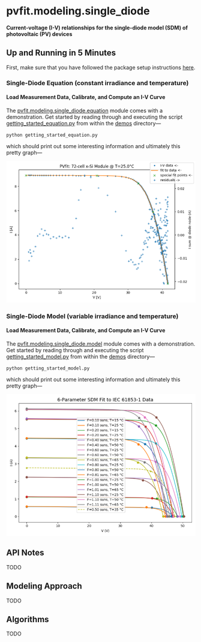 # pvfit.modeling.single_diode

**Current-voltage (I-V) relationships for the single-diode model (SDM) of photovoltaic (PV) devices**

## Up and Running in 5 Minutes

First, make sure that you have followed the package setup instructions
[here](../../../README.md#Up-and-Running-in-5-Minutes).

### Single-Diode Equation (constant irradiance and temperature)

#### Load Measurement Data, Calibrate, and Compute an I-V Curve

The [pvfit.modeling.single_diode.equation](equation.py) module comes with a demonstration. Get started by reading
through and executing the script [getting_started_equation.py](demos/getting_started_equation.py) from within the
[demos](demos) directory—
```terminal
python getting_started_equation.py
```
which should print out some interesting information and ultimately this pretty graph—

![](demos/equation.png)


### Single-Diode Model (variable irradiance and temperature)

#### Load Measurement Data, Calibrate, and Compute an I-V Curve

The [pvfit.modeling.single_diode.model](model.py) module comes with a demonstration. Get started by reading
through and executing the script [getting_started_model.py](demos/getting_started_model.py) from within the
[demos](demos) directory—
```terminal
python getting_started_model.py
```
which should print out some interesting information and ultimately this pretty graph—

![](demos/model.png)


## API Notes

TODO

## Modeling Approach

TODO

## Algorithms

TODO
